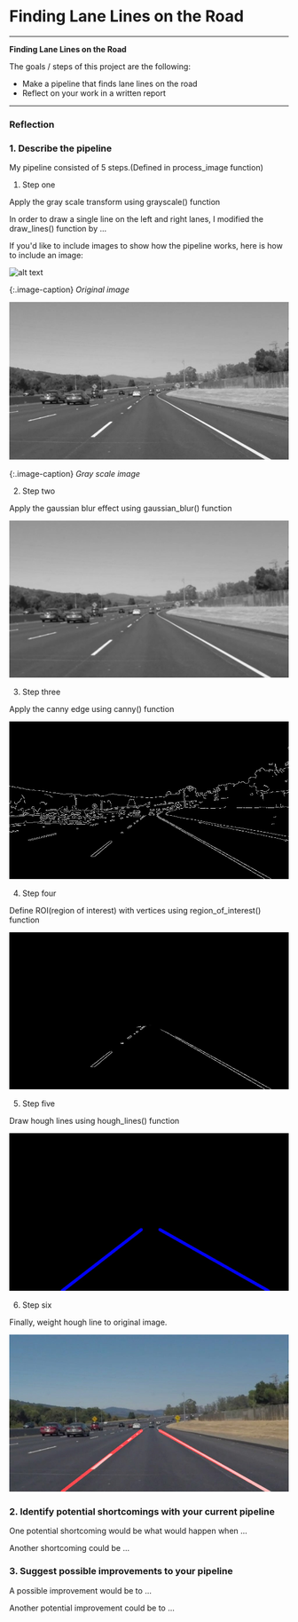 # **Finding Lane Lines on the Road** 

---

**Finding Lane Lines on the Road**

The goals / steps of this project are the following:
* Make a pipeline that finds lane lines on the road
* Reflect on your work in a written report


[//]: # (Image References)

[image1]: ./test_images/solidWhiteCurve.jpg "Original image"
[image2]: ./test_images_output/gray_solidWhiteCurve.jpg "Gray scale image"
[image3]: ./test_images_output/blur_solidWhiteCurve.jpg "Gaussian blur image"
[image4]: ./test_images_output/canny_solidWhiteCurve.jpg "Canny edge image"
[image5]: ./test_images_output/roi_solidWhiteCurve.jpg "ROI image"
[image6]: ./test_images_output/hough_solidWhiteCurve.jpg "Hough line image"
[image7]: ./test_images_output/weighted_solidWhiteCurve.jpg "Weighted image"
---

### Reflection

### 1. Describe the pipeline

My pipeline consisted of 5 steps.(Defined in process_image function)

1. Step one

Apply the gray scale transform using grayscale() function

In order to draw a single line on the left and right lanes, I modified the draw_lines() function by ...

If you'd like to include images to show how the pipeline works, here is how to include an image: 

![alt text][image1]

{:.image-caption}
*Original image*

![alt text][image2]

{:.image-caption}
*Gray scale image*

2. Step two

Apply the gaussian blur effect using gaussian_blur() function

![alt text][image3]

3. Step three

Apply the canny edge using canny() function

![alt text][image4]

4. Step four

Define ROI(region of interest) with vertices using region_of_interest() function

![alt text][image5]

5. Step five

Draw hough lines using hough_lines() function

![alt text][image6]

6. Step six

Finally, weight hough line to original image.

![alt text][image7]

### 2. Identify potential shortcomings with your current pipeline


One potential shortcoming would be what would happen when ... 

Another shortcoming could be ...


### 3. Suggest possible improvements to your pipeline

A possible improvement would be to ...

Another potential improvement could be to ...
